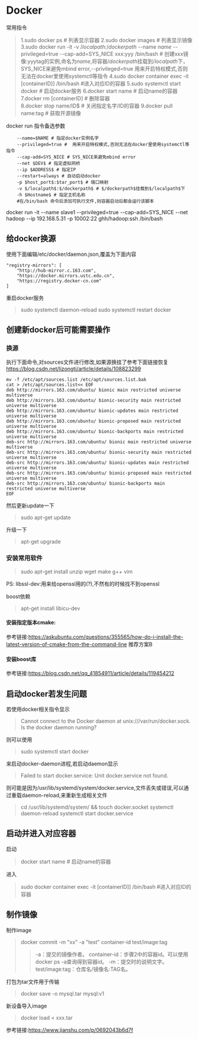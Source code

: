 # Docker
常用指令
>1.sudo docker ps # 列表显示容器
2.sudo docker images # 列表显示镜像
3.sudo docker run -it -v $/localpath$:$/dockerpath$ --name $name$ --privileged=true --cap-add=SYS_NICE xxx:yyy /bin/bash # 创建xxx镜像:yyytag的实例,命名为$name$,将容器$/dockerpath$挂载到$/localpath$下，SYS_NICE来避免mbind error,--privileged=true 用来开启特权模式,否则无法在docker里使用systemctl等指令
4.sudo docker container exec -it \[containerID]]  /bin/bash #进入对应ID的容器
5.sudo systemctl start docker # 启动docker服务
6.docker start name # 启动name的容器
7.docker rm \[containerID] # 删除容器\
8.docker stop name/ID$ # 关闭指定名字/ID的容器
9.docker pull name:tag # 获取开源镜像

docker run 指令备选参数
```
    --name=$NAME # 指定docker实例名字
    --privileged=true #  用来开启特权模式,否则无法在docker里使用systemctl等指令
    --cap-add=SYS_NICE # SYS_NICE来避免mbind error
    --net $DEV$ # 指定虚拟网桥
    --ip $ADDRESS$ # 指定IP
    --restart=always # 自动启动docker
    -p $host_port$:$tar_port$ # 端口映射
    -v $/localpath$:$/dockerpath$ # $/dockerpath$挂载到$/localpath$下
    -h $Hostname$ # 指定主机名称
    #在/bin/bash 命令后添加可执行文件,则容器启动后都会运行该脚本
```

docker run -it --name slave1 --privileged=true --cap-add=SYS_NICE --net hadoop --ip 192.168.5.31 -p 10002:22 ghh/hadoop:ssh /bin/bash

## 给docker换源
使用下面编辑/etc/docker/daemon.json,覆盖为下面内容
```
"registry-mirrors": [
    "http://hub-mirror.c.163.com",
    "https://docker.mirrors.ustc.edu.cn",
    "https://registry.docker-cn.com"
]

```
重启docker服务
> sudo systemctl daemon-reload
> sudo systemctl restart docker

## 创建新docker后可能需要操作
### 换源
执行下面命令,对sources文件进行修改,如果源换挂了参考下面链接恢复
https://blog.csdn.net/lizongti/article/details/108823299
```
mv -f /etc/apt/sources.list /etc/apt/sources.list.bak
cat > /etc/apt/sources.list<< EOF
deb http://mirrors.163.com/ubuntu/ bionic main restricted universe multiverse
deb http://mirrors.163.com/ubuntu/ bionic-security main restricted universe multiverse
deb http://mirrors.163.com/ubuntu/ bionic-updates main restricted universe multiverse
deb http://mirrors.163.com/ubuntu/ bionic-proposed main restricted universe multiverse
deb http://mirrors.163.com/ubuntu/ bionic-backports main restricted universe multiverse
deb-src http://mirrors.163.com/ubuntu/ bionic main restricted universe multiverse
deb-src http://mirrors.163.com/ubuntu/ bionic-security main restricted universe multiverse
deb-src http://mirrors.163.com/ubuntu/ bionic-updates main restricted universe multiverse
deb-src http://mirrors.163.com/ubuntu/ bionic-proposed main restricted universe multiverse
deb-src http://mirrors.163.com/ubuntu/ bionic-backports main restricted universe multiverse
EOF

```
然后更新update一下
> sudo apt-get update

升级一下
> apt-get upgrade

### 安装常用软件
> sudo apt-get install unzip wget make g++ vim 

PS:
libssl-dev:用来给openssl用的(?),不然有的时候找不到openssl


boost依赖
> apt-get install libicu-dev 

#### 安装指定版本cmake:
参考链接:https://askubuntu.com/questions/355565/how-do-i-install-the-latest-version-of-cmake-from-the-command-line
推荐方案B

#### 安装boost库
参考链接:https://blog.csdn.net/qq_41854911/article/details/119454212


## 启动docker若发生问题
若使用docker相关指令显示
> Cannot connect to the Docker daemon at unix:///var/run/docker.sock. Is the docker daemon running?

则可以使用
> sudo systemctl start docker

来启动docker-daemon进程,若启动daemon显示
> Failed to start docker.service: Unit docker.service not found.

则可能是因为/usr/lib/systemd/system/docker.service,文件丢失或错误,可以通过重载daemon-reload,来重新生成相关文件
> cd /usr/lib/systemd/system/ && touch docker.socket
systemctl daemon-reload
systemctl start docker.service

## 启动并进入对应容器
启动
>docker start name # 启动name的容器

进入
> sudo docker container exec -it \[containerID]]  /bin/bash #进入对应ID的容器

## 制作镜像
制作image
>docker commit -m "xx" -a "test" container-id test/image:tag
>> -a：提交的镜像作者。
container-id：步骤2中的容器id。可以使用docker ps -a查询得到容器id。
-m：提交时的说明文字。
test/image:tag：仓库名/镜像名:TAG名。

打包为tar文件用于传输
> docker save -o mysql.tar mysql:v1

新设备导入image
> docker load < xxx.tar


参考链接:https://www.jianshu.com/p/0692043b6d7f
